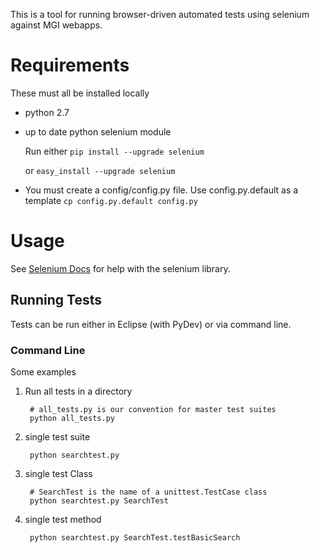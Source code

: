 This is a tool for running browser-driven automated tests using selenium against MGI webapps.

# Requirements
These must all be installed locally

 * python 2.7
 * up to date python selenium module

    Run either
    ``pip install --upgrade selenium``
    
    or
    ``easy_install --upgrade selenium``
 * You must create a config/config.py file.
    Use config.py.default as a template
    ``cp config.py.default config.py``


# Usage
See [Selenium Docs](http://selenium-python.readthedocs.org/index.html) for help with the selenium library.


## Running Tests
Tests can be run either in Eclipse (with PyDev) or via command line.

### Command Line
Some examples

1. Run all tests in a directory

    	# all_tests.py is our convention for master test suites
    	python all_tests.py

2. single test suite
    
    	python searchtest.py
    
3. single test Class

	    # SearchTest is the name of a unittest.TestCase class
	    python searchtest.py SearchTest
    
4. single test method
    
    	python searchtest.py SearchTest.testBasicSearch
    
